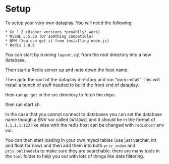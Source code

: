 Setup
===

To setup your very own dataplay. You will need the following:

	* Go 1.2 (Higher versions *proablly* work)
	* MySQL 5.5.30 (Or somthing compatible)
	* NPM (You can get it from installing node.js)
	* Redis 2.8.6

You can start by running `layout.sql` from the root directory into a new database.

Then start a Redis server up and note down the host name.

Then goto the root of the dataplay directory and run "npm install" This will install a bunch of stuff needed to build the front end of dataplay.

then run `go get` in the src directory to fetch the deps.

then run start.sh.

In the case that you cannot connect to databases you can set the database name though a ENV var called `DATABASE` and it should be in the format of `1.1.1.1:123`
like wise with the redis host can be changed with `redishost` env var.

You can then start loading in your own mysql tables (use just varchar, int and float for now) and then add them into both `priv_index` and `priv_onlinedata` to make sure they are searchable. there are many tools in the `tool` folder to help you out with lots of things like data filitering.